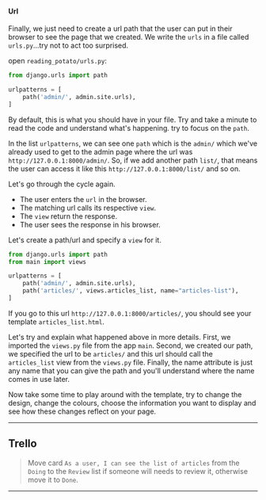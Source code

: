 #### Url

Finally, we just need to create a url path that the user can put in their browser to see the page that we created. We write the `urls` in a file called `urls.py`...try not to act too surprised.

open `reading_potato/urls.py`:
```python
from django.urls import path

urlpatterns = [
    path('admin/', admin.site.urls),
]
```

By default, this is what you should have in your file. Try and take a minute to read the code and understand what's happening. try to focus on the `path`.

In the list `urlpatterns`, we can see one `path` which is the `admin/` which we've already used to get to the admin page where the url was `http://127.0.0.1:8000/admin/`. So, if we add another path `list/`, that means the user can access it like this `http://127.0.0.1:8000/list/` and so on.

Let's go through the cycle again.
 * The user enters the `url` in the browser.
 * The matching url calls its respective `view`.
 * The `view` return the response.
 * The user sees the response in his browser.

Let's create a path/url and specify a `view` for it.
```python
from django.urls import path
from main import views

urlpatterns = [
    path('admin/', admin.site.urls),
    path('articles/', views.articles_list, name="articles-list"),
]
```

If you go to this url `http://127.0.0.1:8000/articles/`, you should see your template `articles_list.html`. 

Let's try and explain what happened above in more details. First, we imported the `views.py` file from the app `main`. Second, we created our path, we specified the url to be `articles/` and this url should call the `articles_list` view from the `views.py` file. Finally, the name attribute is just any name that you can give the path and you'll understand where the name comes in use later.

Now take some time to play around with the template, try to change the design, change the colours, choose the information you want to display and see how these changes reflect on your page.

___
## Trello
> Move card `As a user, I can see the list of articles` from the `Doing` to the `Review` list if someone will needs to review it, otherwise move it to `Done`.
___